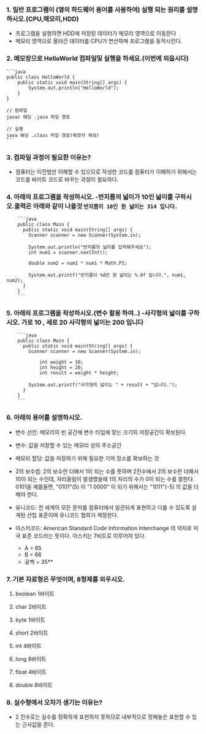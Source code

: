 ### 1. 일반 프로그램이 (옆의 하드웨어 용어를 사용하여) 실행 되는 원리를 설명하시오.(CPU,메모리,HDD)

- 프로그램을 실행하면 HDD에 저장된 데이터가 메모리 영역으로 이동한다
- 메모리 영역으로 올라간 데이터를 CPU가 연산하며 프로그램을 동작시킨다.

### 2. 메모장으로 HelloWorld 컴파일및 실행을 하세요.(이번에 외웁시다)

    ```java
    public class HelloWorld {
    	public static void main(String[] args) {
    		System.out.println("HelloWorld");
    	}
    }

    // 컴파일
    javac 해당 .java 파일 경로

    // 실행
    java 해당 .class 파일 경로(확장자 제외)
    ```

### 3. 컴파일 과정이 필요한 이유는?

- 컴퓨터는 이진법만 이해할 수 있으므로 작성한 코드를 컴퓨터가 이해하기 위해서는 코드를 바이트 코드로 바꾸는 과정이 필요하다.

### 4. 아래의 프로그램을 작성하시오. -반지름의 넓이가 10인 넓이를 구하시오.출력은 아래와 같이 나올것 `반지름이 10인 원 넓이는 314 입니다.`

        ```java
        public class Main {
          public static void main(String[] args) {
            Scanner scanner = new Scanner(System.in);

            System.out.println("반지름의 넓이를 입력해주세요");
            int num1 = scanner.nextInt();

            double num2 = num1 * num1 * Math.PI;

            System.out.printf("반지름이 %d인 원 넓이는 %.0f 입니다.", num1, num2);
          }
        }
        ```

### 5. 아래의 프로그램을 작성하시오.(변수 할용 하여..) -사각형의 넓이를 구하시오. 가로 10 , 세로 20 사각형의 넓이는 200 입니다

        ```java
        public class Main {
          public static void main(String[] args) {
            Scanner scanner = new Scanner(System.in);

        		int weight = 10;
        		int height = 20;
        		int result = weight * height;

            System.out.printf("사각형의 넓이는 " + result + "입니다.");
          }
        }
        ```

### 6. 아래의 용어를 설명하시오.

- 변수 선언: 메모리의 빈 공간에 변수 타입에 맞는 크기의 저장공간이 확보된다.

- 변수: 값을 저장할 수 있는 메모리 상의 주소공간

- 메모리 할당: 값을 저장하기 위해 필요한 기억 장소를 확보하는 것

- 2의 보수법: 2의 보수란 더해서 1이 되는 수를 뜻하며 2진수에서 2의 보수란 더해서 10이 되는 수인데, 자리올림이 발생했을때 1의 자리의 수가 0이 되는 수를 말한다. 0101을 예를들면, "0101"(5) 이 "1 0000" 이 되기 위해서는 "1011"(-5) 의 값을 더해야 한다.

- 유니코드: 전 세계의 모든 문자를 컴퓨터에서 일관되게 표현하고 다룰 수 있도록 설계된 산업 표준이며 유니코드 협회가 제정한다.

- 아스키코드: American Standard Code Information Interchange 의 약자로 미국 표준 코드라는 뜻이다. 아스키는 7비트로 이루어져 있다.
  - A = 65
  - B = 66
  - 공백 = 35\*\*

### 7. 기본 자료형은 무엇이며, 8형제를 외우시오.

1.  boolean 1바이트

2.  char 2바이트

3.  byte 1바이트

4.  short 2바이트

5.  int 4바이트

6.  long 8바이트

7.  float 4바이트

8.  double 8바이트

### 8. **실수형에서 오차가 생기는 이유는?**

- 2 진수로는 실수를 정확하게 표현하지 못하므로 내부적으로 정해놓은 표현할 수 있는 근사값을 준다.
